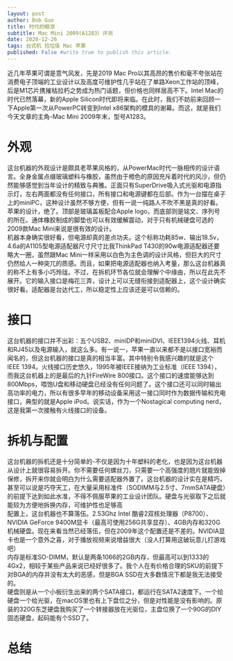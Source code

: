 ```yaml
---
layout: post
author: Bob Guo
title: 时代的眼泪
subtitle: Mac Mini 2009(A1283）评测
date: 2020-12-26
tags: 台式机 捡垃圾 Mac 苹果
published: False #write true to publish this article.
---
```

近几年苹果可谓是意气风发，先是2019 Mac Pro以其高昂的售价和毫不夸张站在消费电子顶端的工业设计以及高度可维护性几乎站在了单路Xeon工作站的顶峰，后是M1芯片携摧枯拉朽之势成为热门话题，但价格也同样居高不下。Intel Mac的时代已然落幕，新的Apple Silicon时代即将来临。在此时，我们不妨前来回顾一下Apple第一次从PowerPC转变到Intel x86架构的模具的谢幕。而这，就是我们今天文章的主角-Mac Mini 2009年末，型号A1283。  
# 外观
这台机器的外观设计是颇具老苹果风格的，从PowerMac时代一脉相传的设计语言。全身金属点缀玻璃塑料与橡胶，虽然由于橙色的原因充斥着时代的风沙，但仍然能够感觉到当年设计的精致与典雅。正面只有SuperDrive吸入式光驱和电源指示灯，左右两面都没有任何接口，所有接口和电源键都在后部。作为一台摆在桌子上的miniPC，这种设计虽然不够方便，但有一说一纯路人不吹不黑是真的好看。苹果的设计，绝了。顶部是玻璃盖板配合Apple logo，而底部则是铭文、序列号的所在。通体橡胶制成的脚垫也可以有效缓解震动，对于只有机械硬盘可选的2009款Mac Mini来说是很有效的设计。  
机器本身确实很好看，但电源却真的差点功夫。这个标称功耗85w、输出18.5v，4.6a的A1105型电源适配器尺寸尺寸比我ThinkPad T430的90w电源适配器还要略大一圈，虽然跟Mac Mini一样采用以白色为主色调的设计风格，但巨大的尺寸仍然给人一种突兀的质感。而且，如果把电源适配器也纳入考量，那么这台机器真的称不上有多小巧玲珑。不过，在拆机环节各位就会理解个中缘由，所以在此先不展开。它的输入接口是梅花三弄，设计上可以无缝衔接到适配器上，这个设计确实很好看。适配器是台达代工，所以稳定性上应该还是可以信赖的。
# 接口
这台机器的接口并不出彩：五个USB2、miniDP和miniDVI、IEEE1394火线、耳机和RJ45以及电源输入，就这么多。有一说一，苹果一直以来都不是以接口宽裕而闻名的，但这台机器的接口是真的相当丰富。其中特别令我感兴趣的就是这个IEEE 1394。火线接口历史悠久，1995年被IEEE接纳为工业标准（IEEE 1394），而我这台机器上的是最后的九针FireWire 800接口。这个接口的速度能够达到800Mbps，喂饱U盘和移动硬盘已经没有任何问题了。这个接口还可以同时输出高功率的电力，所以有很多早年的移动设备采用这一接口同时作为数据传输和充电接口，典型的就是Apple iPod。说实话，作为一个Nostagical computing nerd，这是我第一次接触有火线接口的设备。
# 拆机与配置
这台机器的拆机还是十分简单的-不仅是因为十年塑料的老化，也是因为这台机器从设计上就很容易拆开。你不需要任何螺丝刀，只需要一个高强度的翘片就能毁掉保修，拆开来你就会明白为什么需要适配器外置了。这台机器的设计实在是精巧，甚至可以说是巧夺天工，在大量采用标准件（SODIMM与2.5寸、7mmSATA硬盘）的前提下达到如此水准，不得不佩服苹果的工业设计团队。硬盘与光驱取下之后就能较为方便地拆换内存，可维护性也足够高  
配置上，这台机器也不算落伍。2.53Ghz Intel 酷睿2双核处理器（P8700）、NVIDIA GeForce 9400M显卡（最高可使用256G共享显存）、4GB内存和320G机械硬盘。现在来看当然已经落伍，但在2009年这个配置还是不差的。NVIDIA显卡也是一个意外之喜，对于播放视频来说增益很大（没人打算用这破玩意儿打游戏吧）  
内存是标准SO-DIMM，默认是两条1066的2GB内存，但最高可以到1333的4Gx2，相较于某些产品来说已经好很多了。我个人在有价格合理的SKU的前提下对BGA的内存并没有太大的恶感，但是BGA SSD在大多数情况下都是我无法接受的。  
硬盘则是从一个小板衍生出来的两个SATA接口，都运行在SATA2速度下。一个给硬盘一个给光驱，在macOS里也有上下盘位之分，但是对性能是没有影响的。原装的320G东芝硬盘我购买了一个转接器放在光驱位，主盘位换了一个90G的DIY固态硬盘，起码能有个SSD了。   
# 总结